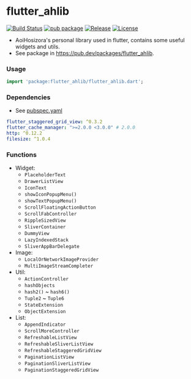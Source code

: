 # flutter_ahlib

[![Build Status](https://travis-ci.org/Aoi-hosizora/flutter_ahlib.svg?branch=master)](https://travis-ci.org/Aoi-hosizora/flutter_ahlib)
[![pub package](https://img.shields.io/pub/v/flutter_ahlib.svg)](https://pub.dev/packages/flutter_ahlib)
[![Release](https://img.shields.io/github/v/release/Aoi-hosizora/flutter_ahlib)](https://github.com/Aoi-hosizora/flutter_ahlib/releases)
[![License](https://img.shields.io/badge/license-mit-blue.svg)](./LICENSE)

+ AoiHosizora's personal library used in flutter, contains some useful widgets and utils.
+ See package in https://pub.dev/packages/flutter_ahlib.

### Usage

```dart
import 'package:flutter_ahlib/flutter_ahlib.dart';
```

### Dependencies

+ See [pubspec.yaml](./pubspec.yaml)

```yaml
flutter_staggered_grid_view: ^0.3.2
flutter_cache_manager: ">=2.0.0 <3.0.0" # 2.0.0
http: ^0.12.2
filesize: ^1.0.4
```

### Functions

+ Widget:
    + `PlaceholderText`
    + `DrawerListView`
    + `IconText`
    + `showIconPopupMenu()`
    + `showTextPopupMenu()`
    + `ScrollFloatingActionButton`
    + `ScrollFabController`
    + `RippleSizedView`
    + `SliverContainer`
    + `DummyView`
    + `LazyIndexedStack`
    + `SliverAppBarDelegate`
+ Image:
    + `LocalOrNetworkImageProvider`
    + `MultiImageStreamCompleter`
+ Util:
    + `ActionController`
    + `hashObjects`
    + `hash2()` ~ `hash6()`
    + `Tuple2` ~ `Tuple6`
    + `StateExtension`
    + `ObjectExtension`
+ List:
    + `AppendIndicator`
    + `ScrollMoreController`
    + `RefreshableListView`
    + `RefreshableSliverListView`
    + `RefreshableStaggeredGridView`
    + `PaginationListView`
    + `PaginationSliverListView`
    + `PaginationStaggeredGridView`
